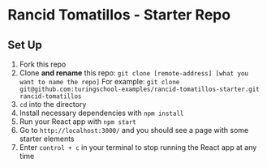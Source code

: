 # Rancid Tomatillos - Starter Repo

## Set Up
1. Fork this repo
2. Clone **and rename** this repo: `git clone [remote-address] [what you want to name the repo]` For example: `git clone git@github.com:turingschool-examples/rancid-tomatillos-starter.git rancid-tomatillos`
3. `cd` into the directory
4. Install necessary dependencies with `npm install`
5. Run your React app with `npm start`
6. Go to `http://localhost:3000/` and you should see a page with some starter elements
7. Enter `control + c` in your terminal to stop running the React app at any time
